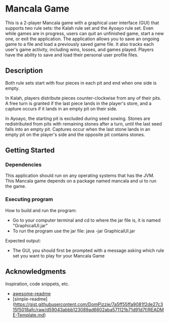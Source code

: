 # Mancala Game

This is a 2-player Mancala game with a graphical user interface (GUI) that supports two rule sets: the Kalah rule set and the Ayoayo rule set. Even while games are in progress, users can quit an unfinished game, start a new one, or exit the application. The application allows you to save an ongoing game to a file and load a previously saved game file. It also tracks each user's game activity, including wins, losses, and games played. Players have the ability to save and load their personal user profile files. 

## Description

Both rule sets start with four pieces in each pit and end when one side is empty.   

In Kalah, players distribute pieces counter-clockwise from any of their pits. A free turn is granted if the last piece lands in the player's store, and a capture occurs if it lands in an empty pit on their side.  

In Ayoayo, the starting pit is excluded during seed sowing. Stones are redistributed from pits with remaining stones after a turn, until the last seed falls into an empty pit. Captures occur when the last stone lands in an empty pit on the player's side and the opposite pit contains stones.  

## Getting Started

### Dependencies

This application should run on any operating systems that has the JVM.  This Mancala game depends on a package named mancala and ui to run the game.

### Executing program

How to build and run the program:
- Go to your computer terminal and cd to where the jar file is, it is named "GraphicalUI.jar"
- To run the program use the jar file: java -jar GraphicalUI.jar

Expected output:  
- The GUI, you should first be prompted with a message asking which rule set you want to play for your Mancala Game

## Acknowledgments

Inspiration, code snippets, etc.
* [awesome-readme](https://github.com/matiassingers/awesome-readme)
* [simple-readme] (https://gist.githubusercontent.com/DomPizzie/7a5ff55ffa9081f2de27c315f5018afc/raw/d59043abbb123089ad6602aba571121b71d91d7f/README-Template.md)